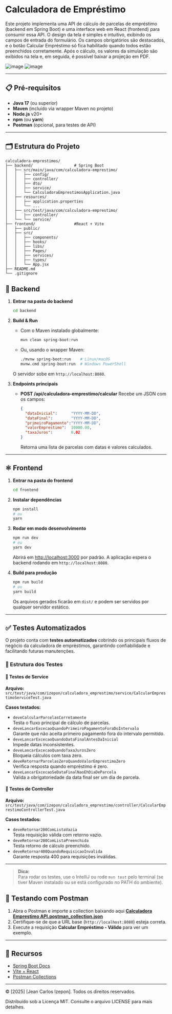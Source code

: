 # Calculadora de Empréstimo

Este projeto implementa uma API de cálculo de parcelas de empréstimo (backend em Spring Boot) e uma interface web em React (frontend) para consumir essa API.
O design da tela é simples e intuitivo, exibindo os campos de entrada do formulário. Os campos obrigatórios são destacados, e o botão Calcular Empréstimo só fica habilitado quando todos estão preenchidos corretamente.
Após o cálculo, os valores da simulação são exibidos na tela e, em seguida, é possível baixar a projeção em PDF.

![image](https://github.com/user-attachments/assets/7ea20db1-007e-47ad-907e-453f5ddfa36e)
![image](https://github.com/user-attachments/assets/7a029265-112d-4873-bb47-f37052782630)

---

## 📋 Pré-requisitos

* **Java 17** (ou superior)
* **Maven** (incluído via wrapper Maven no projeto)
* **Node.js** v20+
* **npm** (ou **yarn**)
* **Postman** (opcional, para testes de API)

---

## 🗂️ Estrutura do Projeto

```
calculadora-emprestimos/
├── backend/                  # Spring Boot
│   ├── src/main/java/com/calculadora-emprestimo/
│   │   ├── config/
│   │   ├── controller/       
│   │   ├── dto/          
│   │   ├── service/                       
│   │   └── CalculadoraEmprestimosApplication.java
│   ├── resources/
│   │   ├── application.properties
│   │   └── ...
│   ├── src/test/java/com/calculadora-emprestimo/
│   │   ├── controller/
│   └── └── service/ 
├── frontend/                 #React + Vite
│   ├── public/
│   ├── src/
│   │   ├── components/       
│   │   ├── hooks/ 
│   │   ├── libs/      
│   │   ├── Pages/     
│   │   ├── services/         
│   │   ├── types/            
│   │   └── App.jsx
├── README.md
└── .gitignore

```

## 🔧 Backend

1. **Entrar na pasta do backend**

   ```bash
   cd backend
   ```

2. **Build & Run**

    * Com o Maven instalado globalmente:

      ```bash
      mvn clean spring-boot:run
      ```
    * Ou, usando o wrapper Maven:

      ```bash
      ./mvnw spring-boot:run    # Linux/macOS
      mvnw.cmd spring-boot:run  # Windows PowerShell
      ```

   O servidor sobe em `http://localhost:8080`.

3. **Endpoints principais**

    * **POST /api/calculadora-emprestimo/calcular**
      Recebe um JSON com os campos:

      ```json
      {
        "dataInicial":      "YYYY-MM-DD",
        "dataFinal":        "YYYY-MM-DD",
        "primeiroPagamento":"YYYY-MM-DD",
        "valorEmprestimo":  10000.00,
        "taxaJuros":        0.02
      }
      ```

      Retorna uma lista de parcelas com datas e valores calculados.

---

## ⚛️ Frontend

1. **Entrar na pasta do frontend**

   ```bash
   cd frontend
   ```

2. **Instalar dependências**

   ```bash
   npm install
   # ou
   yarn
   ```

3. **Rodar em modo desenvolvimento**

   ```bash
   npm run dev
   # ou
   yarn dev
   ```

   Abrirá em [http://localhost:3000](http://localhost:3000) por padrão.
   A aplicação espera o backend rodando em `http://localhost:8080`.

4. **Build para produção**

   ```bash
   npm run build
   # ou
   yarn build
   ```

   Os arquivos gerados ficarão em `dist/` e podem ser servidos por qualquer servidor estático.

---

## ✅ Testes Automatizados

O projeto conta com **testes automatizados** cobrindo os principais fluxos de negócio da calculadora de empréstimos, garantindo confiabilidade e facilitando futuras manutenções.

### 📁 Estrutura dos Testes

#### 🧪 Testes de Service

**Arquivo:**  
`src/test/java/com/izepon/calculadora_emprestimo/service/CalcularEmprestimoServiceTest.java`

**Casos testados:**
- `deveCalcularParcelasCorretamente`  
  Testa o fluxo principal de cálculo de parcelas.
- `deveLancarExcecaoQuandoPrimeiroPagamentoForaDoIntervalo`  
  Garante que não aceita primeiro pagamento fora do intervalo permitido.
- `deveLancarExcecaoQuandoDataFinalAntesDaInicial`  
  Impede datas inconsistentes.
- `deveLancarExcecaoQuandoTaxaJurosZero`  
  Bloqueia cálculos com taxa zero.
- `deveRetornarParcelasZeroQuandoValorEmprestimoZero`  
  Verifica resposta quando empréstimo é zero.
- `deveLancarExcecaoSeDataFinalNaoEhDiaDeParcela`  
  Valida a obrigatoriedade da data final ser um dia de parcela.

#### 🧪 Testes de Controller

**Arquivo:**  
`src/test/java/com/izepon/calculadora_emprestimo/controller/CalcularEmprestimoControllerTest.java`

**Casos testados:**
- `deveRetornar200ComListaVazia`  
  Testa requisição válida com retorno vazio.
- `deveRetornar200ComListaPreenchida`  
  Testa retorno de cálculo preenchido.
- `deveRetornar400QuandoRequisicaoInvalida`  
  Garante resposta 400 para requisições inválidas.

---

> **Dica:**  
> Para rodar os testes, use o IntelliJ ou rode `mvn test` pelo terminal (se tiver Maven instalado ou se está configurado no PATH do ambiente).


## 🚀 Testando com Postman

1. Abra o Postman e importe a collection baixando aqui **[Calculadora Emprestimo API.postman\_collection.json](https://github.com/user-attachments/files/21083972/Calculadora.Emprestimo.API.postman_collection.json)** 
2. Certifique-se de que a URL base (`http://localhost:8080`) esteja correta.
3. Execute a requisição **Calcular Empréstimo - Válido** para ver um exemplo.

---

## 📖 Recursos

* [Spring Boot Docs](https://spring.io/projects/spring-boot)
* [Vite + React](https://vitejs.dev/guide/)
* [Postman Collections](https://learning.postman.com/docs/getting-started/importing-and-exporting-data/)

---

© [2025] [Jean Carlos Izepon]. Todos os direitos reservados.

Distribuído sob a Licença MIT. Consulte o arquivo LICENSE para mais detalhes.
